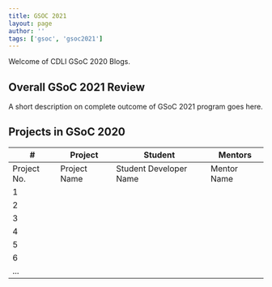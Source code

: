 ```yaml
---
title: GSOC 2021
layout: page
author: ''
tags: ['gsoc', 'gsoc2021']
---
```


Welcome of CDLI GSoC 2020 Blogs.

## Overall GSoC 2021 Review

A short description on complete outcome of GSoC 2021 program goes here.

## Projects in GSoC 2020

| \#  | Project              | Student  | Mentors     |
| --- | -------------------- | -------- | ----------- |
| Project No. | Project Name | Student Developer Name | Mentor Name |
| 1 |  |  |  |
| 2 |  |  |  |
| 3 |  |  |  |
| 4 |  |  |  |
| 5 |  |  |  |
| 6 |  |  |  |
| ... |  |  |  |
